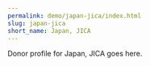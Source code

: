 ```yaml
---
permalink: demo/japan-jica/index.html
slug: japan-jica
short_name: Japan, JICA
---
```


Donor profile for Japan, JICA goes here.
